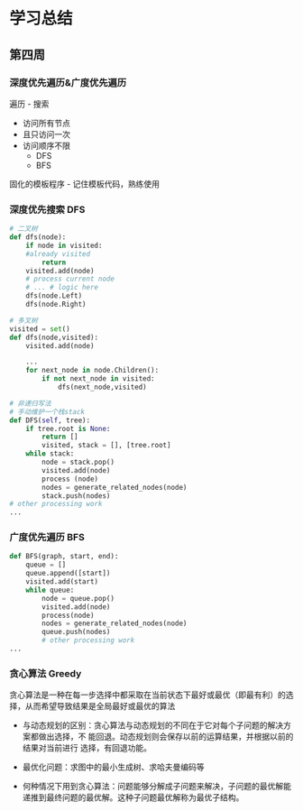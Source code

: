 # 学习总结
## 第四周
### 深度优先遍历&广度优先遍历

遍历 - 搜索
- 访问所有节点
- 且只访问一次
- 访问顺序不限
  - DFS
  - BFS

固化的模板程序 - 记住模板代码，熟练使用

### 深度优先搜索 DFS
```python
# 二叉树
def dfs(node):
    if node in visited:
    #already visited
        return
    visited.add(node)
    # process current node
    # ... # logic here
    dfs(node.Left)
    dfs(node.Right)

# 多叉树
visited = set()
def dfs(node,visited):
    visited.add(node)

    ...
    for next_node in node.Children():
        if not next_node in visited:
            dfs(next_node,visited)

# 非递归写法
# 手动维护一个栈stack
def DFS(self, tree): 
    if tree.root is None: 
        return [] 
        visited, stack = [], [tree.root] 
    while stack: 
        node = stack.pop() 
        visited.add(node) 
        process (node) 
        nodes = generate_related_nodes(node) 
        stack.push(nodes) 
# other processing work 
...
```

### 广度优先遍历 BFS
```python
def BFS(graph, start, end): 
    queue = [] 
    queue.append([start]) 
    visited.add(start) 
    while queue: 
        node = queue.pop() 
        visited.add(node) 
        process(node) 
        nodes = generate_related_nodes(node) 
        queue.push(nodes) 
        # other processing work 
...
```

### 贪心算法 Greedy

贪心算法是一种在每一步选择中都采取在当前状态下最好或最优（即最有利）的选择，从而希望导致结果是全局最好或最优的算法
  
- 与动态规划的区别：贪心算法与动态规划的不同在于它对每个子问题的解决方案都做出选择，不
能回退。动态规划则会保存以前的运算结果，并根据以前的结果对当前进行
选择，有回退功能。

- 最优化问题：求图中的最小生成树、求哈夫曼编码等

- 何种情况下用到贪心算法：问题能够分解成子问题来解决，子问题的最优解能递推到最终问题的最优解。这种子问题最优解称为最优子结构。